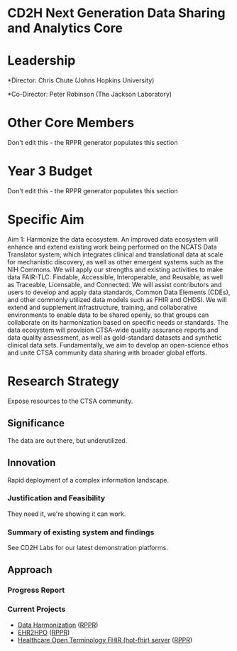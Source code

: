 # CD2H Next Generation Data Sharing and Analytics Core

# Leadership
*Director: Chris Chute (Johns Hopkins University)

*Co-Director: Peter Robinson (The Jackson Laboratory)
 
# Other Core Members
Don't edit this - the RPPR generator populates this section

# Year 3 Budget
Don't edit this - the RPPR generator populates this section

# Specific Aim

Aim 1: Harmonize the data ecosystem. An improved data ecosystem will enhance and extend existing work being performed on the NCATS Data Translator system, which integrates clinical and translational data at scale for mechanistic discovery, as well as other emergent systems such as the NIH Commons. We will apply our strengths and existing activities to make data FAIR-TLC: Findable, Accessible, Interoperable, and Reusable, as well as Traceable, Licensable, and Connected. We will assist contributors and users to develop and apply data standards, Common Data Elements (CDEs), and other commonly utilized data models such as FHIR and OHDSI. We will extend and supplement infrastructure, training, and collaborative environments to enable data to be shared openly, so that groups can collaborate on its harmonization based on specific needs or standards. The data ecosystem will provision CTSA-wide quality assurance reports and data quality assessment, as well as gold-standard datasets and synthetic clinical data sets. Fundamentally, we aim to develop an open-science ethos and unite CTSA community data sharing with broader global efforts.

# Research Strategy
Expose resources to the CTSA community.
## Significance
The data are out there, but underutilized.
## Innovation
Rapid deployment of a complex information landscape.
### Justification and Feasibility
They need it, we're showing it can work.
### Summary of existing system and findings
See CD2H Labs for our latest demonstration platforms.
## Approach

### Progress Report

### Current Projects
* [Data Harmonization](https://github.com/data2health/data-harmonization) ([RPPR](https://github.com/data2health/data-harmonization/blob/master/RPPR.md))
* [EHR2HPO](https://github.com/data2health/ehr2HPO.prj) ([RPPR](https://github.com/data2health/ehr2HPO.prj/blob/master/RPPR.md))
* [Healthcare Open Terminology FHIR (hot-fhir) server](https://github.com/data2health/hot-fhir-projects) ([RPPR](https://github.com/data2health/hot-fhir-projects/blob/master/RPPR.md))




